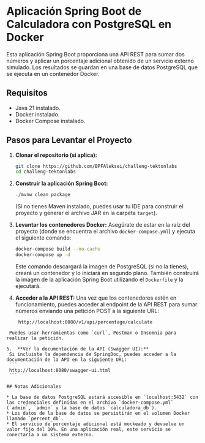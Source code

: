 # Aplicación Spring Boot de Calculadora con PostgreSQL en Docker

Esta aplicación Spring Boot proporciona una API REST para sumar dos números y aplicar un porcentaje adicional obtenido de un servicio externo simulado. Los resultados se guardan en una base de datos PostgreSQL que se ejecuta en un contenedor Docker.

## Requisitos

* Java 21 instalado.
* Docker instalado.
* Docker Compose instalado.

## Pasos para Levantar el Proyecto

1.  **Clonar el repositorio (si aplica):**
    ```bash
    git clone https://github.com/BPFAleksei/challeng-tektonlabs
    cd challeng-tektonlabs
    ```

2.  **Construir la aplicación Spring Boot:**
    ```bash
    ./mvnw clean package
    ```
    (Si no tienes Maven instalado, puedes usar tu IDE para construir el proyecto y generar el archivo JAR en la carpeta `target`).

3.  **Levantar los contenedores Docker:**
    Asegúrate de estar en la raíz del proyecto (donde se encuentra el archivo `docker-compose.yml`) y ejecuta el siguiente comando:
    ```bash
    docker-compose build --no-cache
    docker-compose up -d
    ```
    Este comando descargará la imagen de PostgreSQL (si no la tienes), creará un contenedor y lo iniciará en segundo plano. También construirá la imagen de la aplicación Spring Boot utilizando el `Dockerfile` y la ejecutará.

4.  **Acceder a la API REST:**
    Una vez que los contenedores estén en funcionamiento, puedes acceder al endpoint de la API REST para sumar números enviando una petición POST a la siguiente URL:
    ```
     http://localhost:8080/v1/api/percentage/calculate
   ```
    Puedes usar herramientas como `curl`, Postman o Insomnia para realizar la petición.

5.  **Ver la documentación de la API (Swagger UI):**
    Si incluiste la dependencia de SpringDoc, puedes acceder a la documentación de la API en la siguiente URL:
    ```
    http://localhost:8080/swagger-ui.html
    ```

## Notas Adicionales

* La base de datos PostgreSQL estará accesible en `localhost:5432` con las credenciales definidas en el archivo `docker-compose.yml` (`admin`, `admin` y la base de datos `calculadora_db`).
* Los datos de la base de datos se persistirán en el volumen Docker llamado `percent_db`.
* El servicio de porcentaje adicional está mockeado y devuelve un valor fijo del 10%. En una aplicación real, este servicio se conectaría a un sistema externo.
